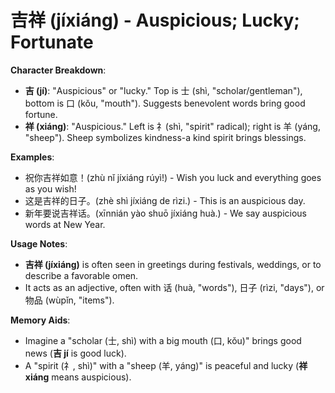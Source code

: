 # **吉祥 (jíxiáng) - Auspicious; Lucky; Fortunate**

**Character Breakdown**:  
- **吉 (jí)**: "Auspicious" or "lucky." Top is 士 (shì, "scholar/gentleman"), bottom is 口 (kǒu, "mouth"). Suggests benevolent words bring good fortune.  
- **祥 (xiáng)**: "Auspicious." Left is 礻(shì, "spirit" radical); right is 羊 (yáng, "sheep"). Sheep symbolizes kindness-a kind spirit brings blessings.

**Examples**:  
- 祝你吉祥如意！(zhù nǐ jíxiáng rúyì!) - Wish you luck and everything goes as you wish!  
- 这是吉祥的日子。(zhè shì jíxiáng de rìzi.) - This is an auspicious day.  
- 新年要说吉祥话。(xīnnián yào shuō jíxiáng huà.) - We say auspicious words at New Year.

**Usage Notes**:  
- **吉祥 (jíxiáng)** is often seen in greetings during festivals, weddings, or to describe a favorable omen.  
- It acts as an adjective, often with 话 (huà, "words"), 日子 (rìzi, "days"), or 物品 (wùpǐn, "items").

**Memory Aids**:  
- Imagine a "scholar (士, shì) with a big mouth (口, kǒu)" brings good news (**吉 jí** is good luck).  
- A "spirit (礻, shì)" with a "sheep (羊, yáng)" is peaceful and lucky (**祥 xiáng** means auspicious).